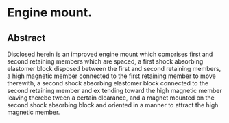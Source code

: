 # Engine mount.

## Abstract
Disclosed herein is an improved engine mount which comprises first and second retaining members which are spaced, a first shock absorbing elastomer block disposed between the first and second retaining members, a high magnetic member connected to the first retaining member to move therewith, a second shock absorbing elastomer block connected to the second retaining member and ex tending toward the high magnetic member leaving therebe tween a certain clearance, and a magnet mounted on the second shock absorbing block and oriented in a manner to attract the high magnetic member.